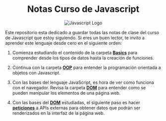<div style="text-align: center;">

# Notas Curso de Javascript

<img alt="Javascript Logo" src="https://img.icons8.com/color/128/000000/javascript.png" title="Javascript"/>

</div>

Este repositorio esta dedicado a guardar todas las notas de clase del curso de Javascript que estoy siguiendo. Si eres un buen lector, te invito a aprender este lenguaje desde cero en el siguiente orden:

1. Comienza estudiando el contenido de la carpeta [**Basics**](./Basics) para comprender desde los tipos de datos hasta la creación de funciones.

2. Continua con la carpeta [**OOP**](./OOP) para entender la programación orientada a objetos con Javascript.

3. Con las bases del lenguaje JavaScript, es hora de ver como funciona con el navegador. Revisa la carpeta [**DOM**](./DOM) para entender como se pueden manipular los elementos de una página web.

4. Con las bases del [**DOM**](./DOM) estudiadas, el siguiente paso es hacer [**peticiones**](./Peticiones) a APIs externas para obtener datos que podrán ser renderizados en la interfaz de la página web.
